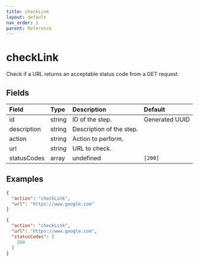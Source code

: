 ```yaml
---
title: checkLink
layout: default
nav_order: 1
parent: Reference
---
```


# checkLink

Check if a URL returns an acceptable status code from a GET request.

## Fields

Field | Type | Description | Default
:-- | :-- | :-- | :--
id | string | ID of the step. | Generated UUID
description | string | Description of the step. | 
action | string | Action to perform. | 
url | string | URL to check. | 
statusCodes | array | undefined | `[200]`

## Examples

```json
{
  "action": "checkLink",
  "url": "https://www.google.com"
}
```

```json
{
  "action": "checkLink",
  "url": "https://www.google.com",
  "statusCodes": [
    200
  ]
}
```
